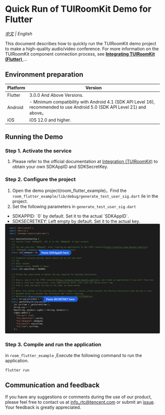 # Quick Run of TUIRoomKit Demo for Flutter

_[中文](README.zh-CN.md) | English_

This document describes how to quickly run the TUIRoomKit demo project to make a high-quality audio/video conference. For more information on the TUIRoomKit component connection process, see [**Integrating TUIRoomKit (Flutter)** ](https://trtc.io/document/57508)...

## Environment preparation

| Platform | Version                 |
| -------- | ----------------------- |
| Flutter  |3.0.0 And Above Versions.|
| Android  |- Minimum compatibility with Android 4.1 (SDK API Level 16), recommended to use Android 5.0 (SDK API Level 21) and above。                              |
|    iOS   |iOS 12.0 and higher.     |

## Running the Demo

### Step 1. Activate the service
1. Please refer to the official documentation at [Integration (TUIRoomKit)](https://trtc.io/document/57508) to obtain your own SDKAppID and SDKSecretKey.

### Step 2. Configure the project

1. Open the demo project(room_flutter_example)，Find the `room_flutter_example/lib/debug/generate_test_user_sig.dart` ile in the project.
2. Set the following parameters in `generate_test_user_sig.dart`
<ul style="margin:0"><li/>SDKAPPID: `0` by default. Set it to the actual `SDKAppID`.
<li/>SDKSECRETKEY: Left empty by default. Set it to the actual key.</ul

![](../../Preview/test-user-sig-flutter.png)

### Step 3. Compile and run the application

in `room_flutter_example` ,Execute the following command to run the application.
```
flutter run
```

## Communication and feedback

If you have any suggestions or comments during the use of our product, please feel free to contact us at info_rtc@tencent.com or submit an [issue](https://github.com/tencentyun/TUIRoomKit/issues). Your feedback is greatly appreciated. 
